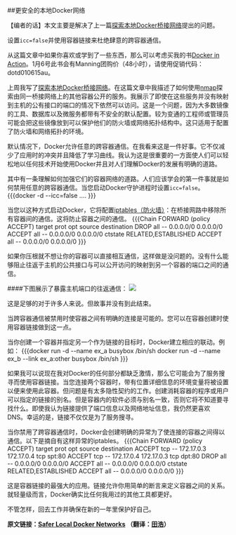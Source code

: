 ##更安全的本地Docker网络

【编者的话】本文主要是解决了上一篇[探索本地Docker桥接网络](http://dockerone.com/article/137)提出的问题。

设置```icc=false```并使用容器链接来杜绝肆意的跨容器通信。

从这篇文章中如果你喜欢或学到了一些东西，那么可以考虑买我的书[Docker in Action](http://www.manning.com/nickoloff/)。1月6号此书会有Manning团购价（48小时），请使用促销代码：dotd010615au。

上周我写了[探索本地Docker桥接网络](http://dockerone.com/article/137)。在这篇文章中我描述了如何使用[nmap](http://nmap.org/)探索由同一桥接网络上的其他容器公开的服务。我展示了即使在这些服务并没有映射到主机的公有接口的端口的情况下依然可以访问。这是一个问题，因为大多数镜像的工具、数据库以及微服务都带有不安全的默认配置。较为变通的工程师或管理员可能会把这些镜像放到可以保护他们的防火墙或网络拓扑结构中。这只适用于配置了防火墙和网络拓扑的环境。

默认情况下，Docker允许任意的跨容器通信。在我看来这是一件好事。它不仅减少了应用时的冲突并且降低了学习曲线。我认为这是很重要的一方面使人们可以轻松地以任何技术开始使用Docker并且对人们理解Docker的发展有明确的道路。

其中有一条理解如何加强它们的容器网络的道路。人们应该学会的第一件事就是如何禁用任意的跨容器通信。当您启动Docker守护进程时设置```icc=false```。
{{{docker -d --icc=false ....
}}}

当您以这种方式启动Docker，它将配置[iptables（防火墙）](http://www.wikiwand.com/en/Iptables)：在桥接网路中移除所有容器间的通信。这将防止容器之间的通信。
{{{Chain FORWARD (policy ACCEPT)
target prot opt source    destination 
DROP   all  --  0.0.0.0/0 0.0.0.0/0 
ACCEPT all  --  0.0.0.0/0 0.0.0.0/0   ctstate RELATED,ESTABLISHED
ACCEPT all  --  0.0.0.0/0 0.0.0.0/0}}}

如果你压根就不想让你的容器可以直接相互通信，这样做是没问题的。没有什么能够阻止往返于主机的公共接口与可以公开访问的映射到另一个容器的端口之间的通信。

####下图展示了暴露主机端口的往返通信：
![](https://d262ilb51hltx0.cloudfront.net/max/446/1*_QyJABSe1WUQfVIXFHCw_w.png)


这是足够的对于许多人来说。但故事并没有到此结束。

当跨容器通信被禁用时使容器之间有明确的连接是可能的。您可以在容器创建时使用容器链接做到这一点。

当你创建一个容器并指定另一个作为链接的目标时，Docker建立相应的联动。例如：
{{{docker run -d --name ex_a busybox /bin/sh
docker run -d --name ex_b --link ex_a:other busybox /bin/sh}}}

如果我可以说现在我对Docker的任何部分都缺乏激情，那么它可能会为了服务搜寻而使用容器链接。当您连接两个容器时，带有位置详细信息的环境变量将被设置以便来使用此容器。但问题是有太多隐性契约的工作。创建消耗容器的程序或用户可以指定的链接的别名。但是容器内的软件必须与别名一致，否则它将不知道要寻找什么。即使我认为链接提供了端口信息以及网络地址信息，我仍然更喜欢DNS。幸运的是，链接不仅仅是为了服务搜寻。

当你禁用了跨容器通信时，Docker会创建明确的异常为了使连接的容器之间得以通信。以下是摘自有这样异常的iptables。
{{{Chain FORWARD (policy ACCEPT)
target prot opt source     destination 
ACCEPT tcp  --  172.17.0.3 172.17.0.4  tcp spt:80
ACCEPT tcp  --  172.17.0.4 172.17.0.3  tcp dpt:80
DROP   all  --  0.0.0.0/0  0.0.0.0/0 
ACCEPT all  --  0.0.0.0/0  0.0.0.0/0   ctstate RELATED,ESTABLISHED
ACCEPT all  --  0.0.0.0/0  0.0.0.0/0}}}

这是容器链接的最强大的应用。链接允许你用简单的断言来定义容器之间的关系。就轻量级而言，Docker确实比任何我用过的其他工具都更好。

不管怎样，回去工作并确保在新的一年里保护好自己。

**原文链接：[Safer Local Docker Networks](https://medium.com/@allingeek/safer-local-docker-networks-8ce22127f9df) （翻译：[田浩](https://github.com/llitfkitfk)）**